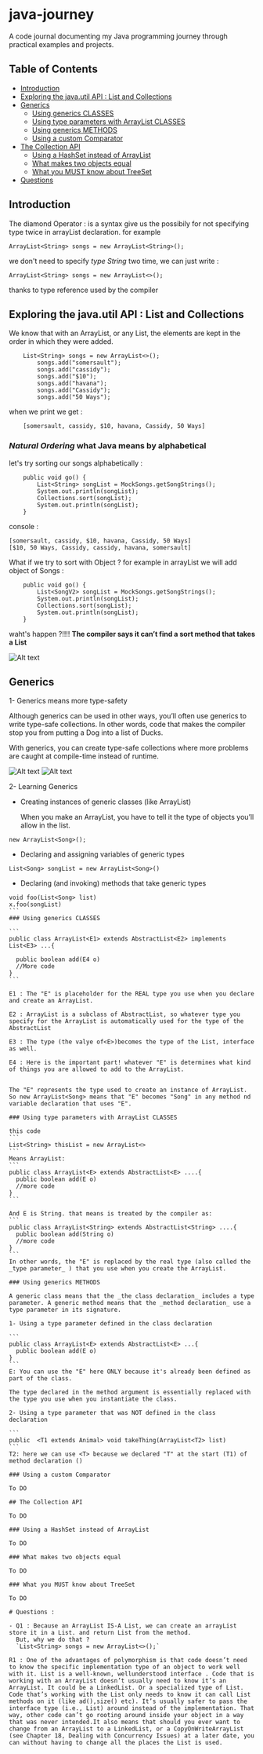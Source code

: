 # java-journey

A code journal documenting my Java programming journey through practical examples and projects.

## Table of Contents

- [Introduction](#introduction)
- [Exploring the java.util API : List and Collections](#Exploring-the-javautil-APIList-and-Collections)
- [Generics](#generics)
  - [Using generics CLASSES](#using-generics-classes)
  - [Using type parameters with ArrayList CLASSES](#using-type-parameters-with-arraylist-classes)
  - [Using generics METHODS](#using-generics-methods)
  - [Using a custom Comparator](#using-a-custom-comparator)
- [The Collection API](#the-collection-api)
  - [Using a HashSet instead of ArrayList](#using-a-hashset-instead-of-arraylist)
  - [What makes two objects equal](#what-makes-two-objects-equal)
  - [What you MUST know about TreeSet](#what-you-must-know-about-treeset)
- [Questions](#questions)

## Introduction

The diamond Operator : is a syntax give us the possibily for not specifying type twice in arrayList declaration. for example

```
ArrayList<String> songs = new ArrayList<String>();
```

we don't need to specify _type String_ two time, we can just write :

```
ArrayList<String> songs = new ArrayList<>();
```

thanks to type reference used by the compiler

## Exploring the java.util API : List and Collections

We know that with an ArrayList, or any List, the elements are kept in the order in which they were added.

```
    List<String> songs = new ArrayList<>();
        songs.add("somersault");
        songs.add("cassidy");
        songs.add("$10");
        songs.add("havana");
        songs.add("Cassidy");
        songs.add("50 Ways");
```

when we print we get :

```
    [somersault, cassidy, $10, havana, Cassidy, 50 Ways]
```

### _Natural Ordering_ what Java means by alphabetical

let's try sorting our songs alphabetically :

```
    public void go() {
        List<String> songList = MockSongs.getSongStrings();
        System.out.println(songList);
        Collections.sort(songList);
        System.out.println(songList);
    }
```

console :

```
[somersault, cassidy, $10, havana, Cassidy, 50 Ways]
[$10, 50 Ways, Cassidy, cassidy, havana, somersault]

```

What if we try to sort with Object ?
for example in arrayList we will add object of Songs :

```
    public void go() {
        List<SongV2> songList = MockSongs.getSongStrings();
        System.out.println(songList);
        Collections.sort(songList);
        System.out.println(songList);
    }
```

waht's happen ?!!!! **The compiler says it can’t find a sort method that takes a List<SongV2>**

![Alt text](../../ressources/sort_method_declaration.jpg "Method declaration")

## Generics

1- Generics means more type-safety

Although generics can be used in other ways, you’ll often use generics to write type-safe collections. In other words, code that makes the compiler stop you from putting a Dog into a list of Ducks.

With generics, you can create type-safe collections where more problems are caught at
compile-time instead of runtime.

![Alt text](../../ressources/without_generics.jpg "without generics")
![Alt text](../../ressources/with_generics.jpg "with generics")

2- Learning Generics

- Creating instances of generic classes (like ArrayList)

  When you make an ArrayList, you have to tell it the type of
  objects you’ll allow in the list.

```
new ArrayList<Song>();
```

- Declaring and assigning variables of generic types

```
List<Song> songList = new ArrayList<Song>()
```

- Declaring (and invoking) methods that take generic types

````
void foo(List<Song> list)
x.foo(songList)
```
### Using generics CLASSES

```
public class ArrayList<E1> extends AbstractList<E2> implements List<E3> ...{

  public boolean add(E4 o)
  //More code
}
```

E1 : The "E" is placeholder for the REAL type you use when you declare and create an ArrayList.

E2 : ArrayList is a subclass of AbstractList, so whatever type you specify for the ArrayList is automatically used for the type of the AbstractList

E3 : The type (the valye of<E>)becomes the type of the List, interface as well.

E4 : Here is the important part! whatever "E" is determines what kind of things you are allowed to add to the ArrayList.


The "E" represents the type used to create an instance of ArrayList. So new ArrayList<Song> means that "E" becomes "Song" in any method nd variable declaration that uses "E".

### Using type parameters with ArrayList CLASSES

this code
```
List<String> thisList = new ArrayList<>
```
Means ArrayList:
```
public class ArrayList<E> extends AbstractList<E> ....{
  public boolean add(E o)
  //more code
}
```

And E is String. that means is treated by the compiler as:
```
public class ArrayList<String> extends AbstractList<String> ....{
  public boolean add(String o)
  //more code
}
```
In other words, the "E" is replaced by the real type (also called the _type parameter_ ) that you use when you create the ArrayList.

### Using generics METHODS

A generic class means that the _the class declaration_ includes a type parameter. A generic method means that the _method declaration_ use a type parameter in its signature.

1- Using a type parameter defined in the class declaration

```
public class ArrayList<E> extends AbstractList<E> ...{
  public boolean add(E o)
}
```
E: You can use the "E" here ONLY because it's already been defined as part of the class.

The type declared in the method argument is essentially replaced with the type you use when you instantiate the class.

2- Using a type parameter that was NOT defined in the class declaration

```
public  <T1 extends Animal> void takeThing(ArrayList<T2> list)
```
T2: here we can use <T> because we declared "T" at the start (T1) of method declaration ()

### Using a custom Comparator

To DO

## The Collection API

To DO

### Using a HashSet instead of ArrayList

To DO

### What makes two objects equal

To DO

### What you MUST know about TreeSet

To DO

# Questions :

- Q1 : Because an ArrayList IS-A List, we can create an arrayList store it in a List. and return List from the method.
  But, why we do that ?
  `List<String> songs = new ArrayList<>();`

R1 : One of the advantages of polymorphism is that code doesn’t need to know the specific implementation type of an object to work well with it. List is a well-known, wellunderstood interface . Code that is working with an ArrayList doesn’t usually need to know it’s an ArrayList. It could be a LinkedList. Or a specialized type of List. Code that’s working with the List only needs to know it can call List methods on it (like ad(),size() etc). It’s usually safer to pass the interface type (i.e., List) around instead of the implementation. That way, other code can’t go rooting around inside your object in a way that was never intended.It also means that should you ever want to change from an ArrayList to a LinkedList, or a CopyOnWriteArrayList (see Chapter 18, Dealing with Concurrency Issues) at a later date, you can without having to change all the places the List is used.
````
